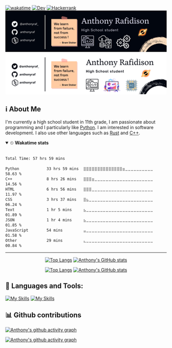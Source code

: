 [![wakatime](https://wakatime.com/badge/user/3b8511f2-e192-47cc-b876-d39f7fb7a782.svg)](https://wakatime.com/@3b8511f2-e192-47cc-b876-d39f7fb7a782)
[![Dev](https://img.shields.io/badge/dev.to-0A0A0A?style=flat&logo=devdotto&logoColor=white)](https://dev.to/anthonyraf)
[![Hackerrank](https://img.shields.io/badge/-Hackerrank-2EC866?style=flat&logo=HackerRank&logoColor=white)](https://hackerrank.com/anthonyraf)
![cover-light-mode](./cover_top_dark1.png#gh-dark-mode-only)
![cover-dark-mode](./cover_top_light.png#gh-light-mode-only)

## ℹ About Me 
I'm currently a high school student in 11th grade, I am passionate about programming and I particularly like [Python](https://python.org). I am interested in software development. I also use other languages such as [Rust](https://www.rust-lang.org/) and [C++](http://www.cplusplus.org/).

<details open>
<summary>⏲ <b>Wakatime stats</b></summary><br>
<!--START_SECTION:waka-->

```text
Total Time: 57 hrs 59 mins

Python            33 hrs 59 mins  ⣿⣿⣿⣿⣿⣿⣿⣿⣿⣿⣿⣿⣿⣿⣶⣀⣀⣀⣀⣀⣀⣀⣀⣀⣀   58.63 %
C++               8 hrs 26 mins   ⣿⣿⣿⣶⣀⣀⣀⣀⣀⣀⣀⣀⣀⣀⣀⣀⣀⣀⣀⣀⣀⣀⣀⣀⣀   14.56 %
HTML              6 hrs 56 mins   ⣿⣿⣿⣀⣀⣀⣀⣀⣀⣀⣀⣀⣀⣀⣀⣀⣀⣀⣀⣀⣀⣀⣀⣀⣀   11.97 %
CSS               3 hrs 37 mins   ⣿⣦⣀⣀⣀⣀⣀⣀⣀⣀⣀⣀⣀⣀⣀⣀⣀⣀⣀⣀⣀⣀⣀⣀⣀   06.24 %
Text              1 hr 5 mins     ⣦⣀⣀⣀⣀⣀⣀⣀⣀⣀⣀⣀⣀⣀⣀⣀⣀⣀⣀⣀⣀⣀⣀⣀⣀   01.89 %
JSON              1 hr 4 mins     ⣦⣀⣀⣀⣀⣀⣀⣀⣀⣀⣀⣀⣀⣀⣀⣀⣀⣀⣀⣀⣀⣀⣀⣀⣀   01.85 %
JavaScript        54 mins         ⣤⣀⣀⣀⣀⣀⣀⣀⣀⣀⣀⣀⣀⣀⣀⣀⣀⣀⣀⣀⣀⣀⣀⣀⣀   01.58 %
Other             29 mins         ⣄⣀⣀⣀⣀⣀⣀⣀⣀⣀⣀⣀⣀⣀⣀⣀⣀⣀⣀⣀⣀⣀⣀⣀⣀   00.84 %
```

<!--END_SECTION:waka-->
</details>

<hr>
<div align='center'>

<!-- Github dark mode -->
[![Top Langs](https://anthonyraf-stats.vercel.app/api/top-langs/?username=anthonyraf&layout=compact&bg_color=020712&border_color=020712&text_color=A4A6AC&card_width=350#gh-dark-mode-only)](https://github.com/anuraghazra/github-readme-stats#gh-dark-mode-only) [![Anthony's GitHub stats](https://anthonyraf-stats.vercel.app/api?username=anthonyraf&show_icons=true&hide_title=true&hide_rank=false&card_width=400&bg_color=020712&border_color=020712&text_color=A4A6AC#gh-dark-mode-only)](https://github.com/anuraghazra/github-readme-stats#gh-dark-mode-only)
  
<!-- Github light mode -->
[![Top Langs](https://anthonyraf-stats.vercel.app/api/top-langs/?username=anthonyraf&layout=compact#gh-light-mode-only)](https://github.com/anuraghazra/github-readme-stats#gh-light-mode-only)  [![Anthony's GitHub stats](https://anthonyraf-stats.vercel.app/api?username=anthonyraf&show_icons=true&hide_title=true&hide_rank=false&card_width=400#gh-light-mode-only)](https://github.com/anuraghazra/github-readme-stats#gh-light-mode-only)

</div>


## 🧰 Languages and Tools:	

[![My Skills](https://skillicons.dev/icons?i=python,rust,cpp,azure,vscode,html,css,js,qt&theme=dark#gh-dark-mode-only)](https://skillicons.dev#gh-dark-mode-only)
[![My Skills](https://skillicons.dev/icons?i=python,rust,cpp,azure,vscode,html,css,js,qt&theme=light#gh-light-mode-only)](https://skillicons.dev#gh-light-mode-only)

## 📊 Github contributions

[![Anthony's github activity graph](https://github-graph.herokuapp.com/graph?username=anthonyraf&hide_border=true&radius=15&theme=github-compact&hide_title=true&bg_color=020712)](https://github.com/anthonyraf#gh-dark-mode-only)
  
[![Anthony's github activity graph](https://github-graph.herokuapp.com/graph?username=anthonyraf&hide_border=true&radius=15&theme=github-compact&hide_title=true&line=020712&color=3572A5&point=3572A5)](https://github.com/anthonyraf#gh-light-mode-only)
